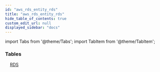 ```yaml
---
id: "aws_rds_entity_rds"
title: "aws_rds_entity_rds"
hide_table_of_contents: true
custom_edit_url: null
displayed_sidebar: "docs"
---
```


import Tabs from '@theme/Tabs';
import TabItem from '@theme/TabItem';

<Tabs>
  <TabItem value="Components" label="Components" default>

### Tables

    [RDS](../../aws/tables/aws_rds_entity_rds.RDS)

</TabItem>
  <TabItem value="Code examples" label="Code examples">

</TabItem>
</Tabs>
